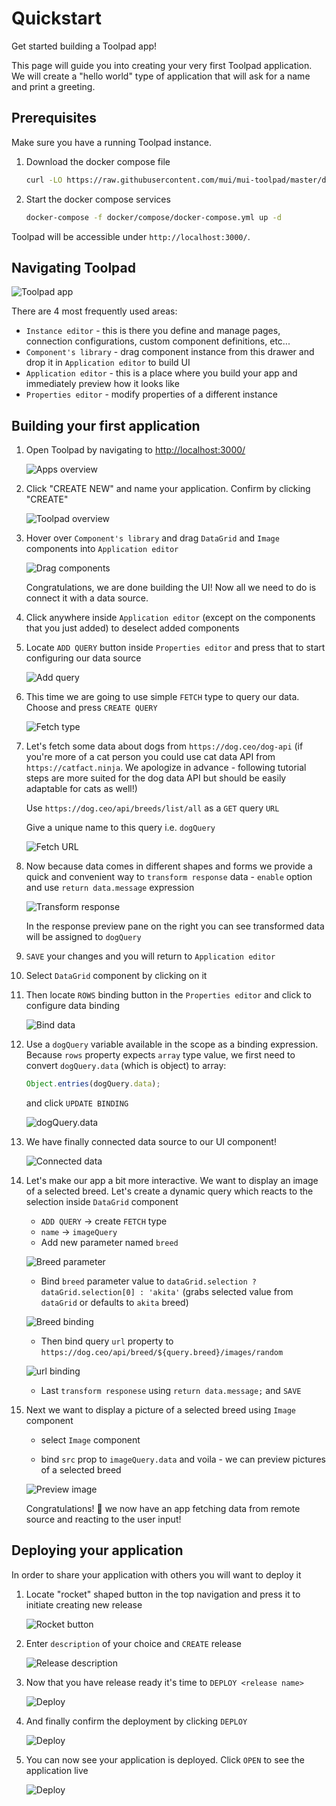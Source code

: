 # Quickstart

Get started building a Toolpad app!

<p class="description">
This page will guide you into creating your very first Toolpad application. We will create a "hello world" type of application that will ask for a name and print a greeting.
</p>

## Prerequisites

Make sure you have a running Toolpad instance.

1. Download the docker compose file

   ```sh
   curl -LO https://raw.githubusercontent.com/mui/mui-toolpad/master/docker/compose/docker-compose.yml
   ```

1. Start the docker compose services

   ```sh
   docker-compose -f docker/compose/docker-compose.yml up -d
   ```

Toolpad will be accessible under `http://localhost:3000/`.

## Navigating Toolpad

![Toolpad app](/static/toolpad/app-ui-chrome.png)

There are 4 most frequently used areas:

- `Instance editor` - this is there you define and manage pages, connection configurations, custom component definitions, etc...
- `Component's library` - drag component instance from this drawer and drop it in `Application editor` to build UI
- `Application editor` - this is a place where you build your app and immediately preview how it looks like
- `Properties editor` - modify properties of a different instance

## Building your first application

1. Open Toolpad by navigating to [http://localhost:3000/](http://localhost:3000/)

   ![Apps overview](/static/toolpad/apps-overview.png)

1. Click "CREATE NEW" and name your application. Confirm by clicking "CREATE"

   ![Toolpad overview](/static/toolpad/step-1.png)

1. Hover over `Component's library` and drag `DataGrid` and `Image` components into `Application editor`

   ![Drag components](/static/toolpad/step-2.png)

   Congratulations, we are done building the UI! Now all we need to do is connect it with a data source.

1. Click anywhere inside `Application editor` (except on the components that you just added) to deselect added components

1. Locate `ADD QUERY` button inside `Properties editor` and press that to start configuring our data source

   ![Add query](/static/toolpad/step-3.png)

1. This time we are going to use simple `FETCH` type to query our data. Choose and press `CREATE QUERY`

   ![Fetch type](/static/toolpad/step-4.png)

1. Let's fetch some data about dogs from `https://dog.ceo/dog-api` (if you're more of a cat person you could use cat data API from `https://catfact.ninja`. We apologize in advance - following tutorial steps are more suited for the dog data API but should be easily adaptable for cats as well!)

   Use `https://dog.ceo/api/breeds/list/all` as a `GET` query `URL`

   Give a unique name to this query i.e. `dogQuery`

   ![Fetch URL](/static/toolpad/step-5.png)

1. Now because data comes in different shapes and forms we provide a quick and convenient way to `transform response` data - `enable` option and use `return data.message` expression

   ![Transform response](/static/toolpad/step-6.png)

   In the response preview pane on the right you can see transformed data will be assigned to `dogQuery`

1. `SAVE` your changes and you will return to `Application editor`

1. Select `DataGrid` component by clicking on it

1. Then locate `ROWS` binding button in the `Properties editor` and click to configure data binding

   ![Bind data](/static/toolpad/step-7.png)

1. Use a `dogQuery` variable available in the scope as a binding expression. Because `rows` property expects `array` type value, we first need to convert `dogQuery.data` (which is object) to array:

   ```js
   Object.entries(dogQuery.data);
   ```

   and click `UPDATE BINDING`

   ![dogQuery.data](/static/toolpad/step-8.png)

1. We have finally connected data source to our UI component!

   ![Connected data](/static/toolpad/step-9.png)

1. Let's make our app a bit more interactive. We want to display an image of a selected breed. Let's create a dynamic query which reacts to the selection inside `DataGrid` component

   - `ADD QUERY` -> create `FETCH` type
   - `name` -> `imageQuery`
   - Add new parameter named `breed`

   ![Breed parameter](/static/toolpad/step-10.png)

   - Bind `breed` parameter value to `dataGrid.selection ? dataGrid.selection[0] : 'akita'` (grabs selected value from `dataGrid` or defaults to `akita` breed)

   ![Breed binding](/static/toolpad/step-11.png)

   - Then bind query `url` property to `https://dog.ceo/api/breed/${query.breed}/images/random`

   ![url binding](/static/toolpad/step-12.png)

   - Last `transform responese` using `return data.message;` and `SAVE`

1. Next we want to display a picture of a selected breed using `Image` component

   - select `Image` component

   - bind `src` prop to `imageQuery.data` and voila - we can preview pictures of a selected breed

   ![Preview image](/static/toolpad/step-13.png)

   Congratulations! 🎉 we now have an app fetching data from remote source and reacting to the user input!

## Deploying your application

In order to share your application with others you will want to deploy it

1. Locate "rocket" shaped button in the top navigation and press it to initiate creating new release

   ![Rocket button](/static/toolpad/deploy-1.png)

1. Enter `description` of your choice and `CREATE` release

   ![Release description](/static/toolpad/deploy-2.png)

1. Now that you have release ready it's time to `DEPLOY <release name>`

   ![Deploy](/static/toolpad/deploy-3.png)

1. And finally confirm the deployment by clicking `DEPLOY`

   ![Deploy](/static/toolpad/deploy-4.png)

1. You can now see your application is deployed. Click `OPEN` to see the application live

   ![Deploy](/static/toolpad/deploy-5.png)
